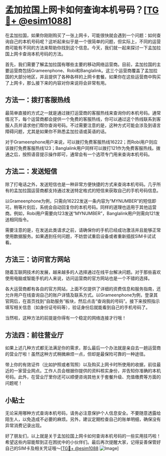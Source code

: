 # 孟加拉国上网卡如何查询本机号码？[[TG💪+ @esim1088](https://t.me/s/esim1088)]

在孟加拉国，如果你刚刚购买了一张上网卡，可能很快就会遇到一个问题：如何查询自己的本机号码呢？这听起来似乎是一个很简单的问题，但实际上，不同的运营商可能有不同的方法来帮助你找到这个信息。今天，我们就一起来探讨一下孟加拉国上网卡查询本机号码的方法。

首先，我们需要了解孟加拉国有哪些主要的移动网络运营商。目前，孟加拉国的主要运营商包括Grameenphone、Robi和Banglalink。这三个运营商覆盖了孟加拉国的大部分地区，并且提供了各种各样的上网卡套餐。如果你在这些运营商中购买了上网卡，那么接下来的内容对你来说将会非常有用。

## 方法一：拨打客服热线

最简单直接的方式之一就是通过拨打运营商的客服热线来查询你的本机号码。通常情况下，每个运营商都会提供一个免费的客服热线，你可以通过这个热线联系到客服人员并请求他们帮你查询号码。不过需要注意的是，这种方式可能会涉及到语言障碍问题，尤其是如果你不熟悉孟加拉语或英语的话。

对于Grameenphone用户来说，可以拨打免费客服热线16222；而Robi用户则应该拨打免费客服热线123；Banglalink用户同样可以拨打121作为免费客服热线。拨通之后，按照语音提示操作即可，通常会有一个选项专门用来查询本机号码。

## 方法二：发送短信

除了打电话之外，发送短信也是一种非常方便快捷的方式来查询本机号码。几乎所有的孟加拉国运营商都支持通过发送特定格式的短信来获取自己的手机号码信息。

以Grameenphone为例，只需向16222发送一条内容为“MYNUMBER”的短信即可。稍等片刻后，系统会自动回复你的本机号码。同样的道理也适用于其他运营商。例如，Robi用户需要向123发送“MYNUMBER”，Banglalink用户则需向121发送相同指令。

需要注意的是，在发送此类请求之前，请确保你的手机已经成功激活并且能够正常使用数据服务。如果遇到任何问题，不妨尝试重启设备或者重新插拔SIM卡试试看。

## 方法三：访问官方网站

随着互联网技术的发展，越来越多的人选择通过在线平台解决问题。对于那些喜欢使用电脑或智能手机的人来说，访问运营商的官方网站也是一个不错的选择。

各大运营商都有各自的官方网站，上面不仅提供了详细的资费信息和服务指南，还允许用户在线查询自己的账户详情及联系方式。以Grameenphone为例，登录其官网后，在首页找到“自助服务”板块，然后点击“查询我的号码”。接下来按照指示填写相关信息（如身份证号码等），验证身份后就能看到自己的手机号码了。

当然啦，这种方法的前提是你得有一个稳定的网络连接才行哦！

## 方法四：前往营业厅

如果上述几种方式都无法满足你的需求，那么最后一个办法就是亲自去一趟运营商的营业厅啦！虽然这种方式稍微麻烦一点，但却是最保险可靠的一种途径。

带上你的有效证件（比如护照或者驾照）以及购买上网卡时所使用的收据，前往最近的一家营业网点。工作人员会根据你提供的资料核实身份，并告知你准确的本机号码。此外，在营业厅里你还可以顺便咨询其他关于套餐升级、充值缴费等方面的问题呢！

## 小贴士

无论采用哪种方式查询本机号码，请务必注意保护个人信息安全。不要随意透露给陌生人，以免造成不必要的麻烦。另外，建议定期检查自己的账单明细，确保没有异常消费记录出现。

好了朋友们，以上就是关于孟加拉国上网卡如何查询本机号码的一些实用技巧啦！希望这些内容能帮到正在困扰中的小伙伴们。最后再次提醒大家，记得妥善保管好自己的SIM卡及相关凭证哦～[[TG💪+ @esim1088](https://t.me/s/esim1088) ![Image](https://i.postimg.cc/4NQfJmqS/Snipaste-2025-05-13-00-14-12.png)]